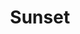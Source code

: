 ---
title: Sunset
tags: ["sunset"]
icon: sunset
svg: '<svg xmlns="http://www.w3.org/2000/svg" width="24" height="24" fill="none" viewBox="0 0 24 24" stroke-width="1.5" stroke-linecap="round" stroke-linejoin="round" stroke="currentColor"><path d="M15.5 17.5a3.5 3.5 0 1 0-7 0M11.9 3v7m-6.002 1.398 1.278 1.278M3 17.4h1.8m14.2 0h1.8m-4.176-4.724 1.278-1.278M21 21H3M8.3 7l3.6 3.6L15.5 7"/></svg>'
---
